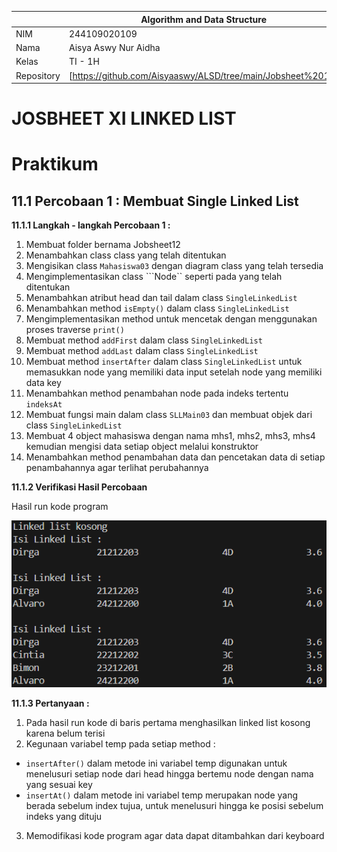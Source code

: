 |  | Algorithm and Data Structure |
|--|--|
| NIM |  244109020109|
| Nama |  Aisya Aswy Nur Aidha|
| Kelas | TI - 1H |
| Repository | [https://github.com/Aisyaaswy/ALSD/tree/main/Jobsheet%2012] |

# JOSBHEET XI LINKED LIST
# Praktikum
## 11.1 Percobaan 1 : Membuat Single Linked List

**11.1.1 Langkah - langkah Percobaan 1 :** 
1. Membuat folder bernama Jobsheet12 
2. Menambahkan class class yang telah ditentukan 
3. Mengisikan class ```Mahasiswa03``` dengan diagram class yang telah tersedia
4. Mengimplementasikan class ```Node`` seperti pada yang telah ditentukan
5. Menambahkan atribut head dan tail dalam class ```SingleLinkedList```
6. Menambahkan method ```isEmpty()``` dalam class ```SingleLinkedList```
7. Mengimplementasikan method untuk mencetak dengan menggunakan proses traverse ```print()```
8. Membuat method ```addFirst``` dalam class ```SingleLinkedList```
9. Membuat method ```addLast``` dalam class ```SingleLinkedList```
10. Membuat method ```insertAfter``` dalam class ```SingleLinkedList``` untuk memasukkan node yang memiliki data input setelah node yang memiliki data key
11. Menambahkan method penambahan node pada indeks tertentu ```indeksAt```
12. Membuat fungsi main dalam class ```SLLMain03``` dan membuat objek dari class ```SingleLinkedList```
13. Membuat 4 object mahasiswa dengan nama mhs1, mhs2, mhs3, mhs4 kemudian mengisi data setiap object melalui konstruktor
14. Menambahkan method penambahan data dan pencetakan data di setiap penambahannya agar terlihat perubahannya

**11.1.2 Verifikasi Hasil Percobaan**

Hasil run kode program 

![Screenshot](image/11.1.2.png)

**11.1.3 Pertanyaan :**
1. Pada hasil run kode di baris pertama menghasilkan linked list kosong karena belum terisi
2. Kegunaan variabel temp pada setiap method : 
- ```insertAfter()```
dalam metode ini variabel temp digunakan untuk menelusuri setiap node dari head hingga bertemu node dengan nama yang sesuai key
- ```insertAt()```
dalam metode ini variabel temp merupakan node yang berada sebelum index tujua, untuk menelusuri hingga ke posisi sebelum indeks yang dituju
3. Memodifikasi kode program agar data dapat ditambahkan dari keyboard
